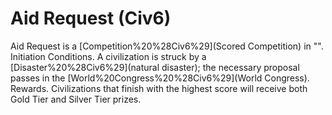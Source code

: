 # Aid Request (Civ6)

Aid Request is a [Competition%20%28Civ6%29](Scored Competition) in "".
Initiation Conditions.
A civilization is struck by a [Disaster%20%28Civ6%29](natural disaster); the necessary proposal passes in the [World%20Congress%20%28Civ6%29](World Congress).
Rewards.
Civilizations that finish with the highest score will receive both Gold Tier and Silver Tier prizes.